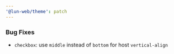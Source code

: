 ```yaml
---
'@lun-web/theme': patch
---
```


### Bug Fixes

- `checkbox`: use `middle` instead of `bottom` for host `vertical-align`